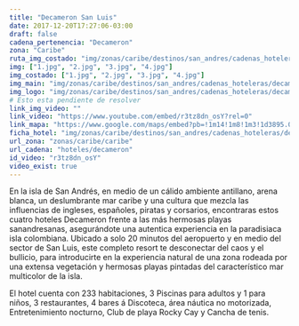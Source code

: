 ```yaml
---
title: "Decameron San Luis"
date: 2017-12-20T17:27:06-03:00
draft: false
cadena_pertenencia: "Decameron"
zona: "Caribe"
ruta_img_costado: "img/zonas/caribe/destinos/san_andres/cadenas_hoteleras/decameron/decameron_san_luis/imagenes_hotel/"
img: ["1.jpg", "2.jpg", "3.jpg", "4.jpg"]
img_costado: ["1.jpg", "2.jpg", "3.jpg", "4.jpg"]
img_main: "img/zonas/caribe/destinos/san_andres/cadenas_hoteleras/decameron/decameron_san_luis/decameron_san_luis.jpg"
img_logo: "img/zonas/caribe/destinos/san_andres/cadenas_hoteleras/decameron/decameron_san_luis/logo_hotel/logo_decameron_san_luis.jpg"
# Esto esta pendiente de resolver
link_img_video: ""
link_video: "https://www.youtube.com/embed/r3tz8dn_osY?rel=0"
link_mapa: "https://www.google.com/maps/embed?pb=!1m14!1m8!1m3!1d3895.0305961745644!2d-81.714894!3d12.514131!3m2!1i1024!2i768!4f13.1!3m3!1m2!1s0x0%3A0x78333f5555cc431e!2sDecameron+San+Lu%C3%ADs!5e0!3m2!1ses!2scl!4v1513803202446"
ficha_hotel: "img/zonas/caribe/destinos/san_andres/cadenas_hoteleras/decameron/decameron_san_luis/decameron_san_luis.pdf"
url_zona: "zonas/caribe/caribe"
url_cadena: "hoteles/decameron"
id_video: "r3tz8dn_osY"
video_exist: true
---
```

En la isla de San Andrés, en medio de un cálido ambiente antillano, arena blanca, un deslumbrante mar caribe y una cultura que mezcla las influencias de ingleses, españoles, piratas y corsarios, encontraras estos cuatro hoteles Decameron frente a las más hermosas playas sanandresanas, asegurándote una autentica experiencia en la paradisiaca isla colombiana. Ubicado a solo 20 minutos del aeropuerto y en medio del sector de San Luis, este completo resort te desconectar del caos y el bullicio, para introducirte en la experiencia natural de una zona rodeada por una extensa vegetación y hermosas playas pintadas del característico mar multicolor de la isla.

El hotel cuenta con 233 habitaciones, 3 Piscinas para adultos y 1 para niños, 3 restaurantes, 4 bares á Discoteca, área náutica no motorizada, Entretenimiento nocturno, Club de playa Rocky Cay y Cancha de tenis.
